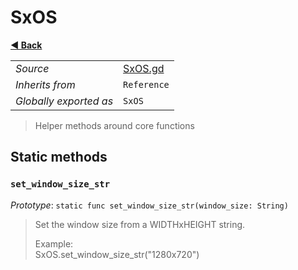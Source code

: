 # SxOS

**[◀️ Back](../readme.md)**

|    |     |
|----|-----|
|*Source*|[SxOS.gd](../../extensions/SxOS.gd)|
|*Inherits from*|`Reference`|
|*Globally exported as*|`SxOS`|

> Helper methods around core functions  
## Static methods

### `set_window_size_str`

*Prototype*: `static func set_window_size_str(window_size: String)`

> Set the window size from a WIDTHxHEIGHT string.  
>   
> Example:  
>   SxOS.set_window_size_str("1280x720")  
